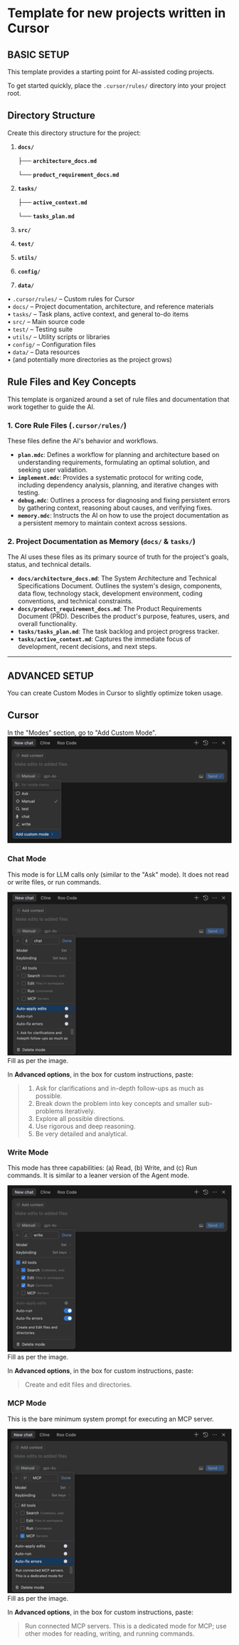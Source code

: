 # Template for new projects written in Cursor

## BASIC SETUP
This template provides a starting point for AI-assisted coding projects. 

To get started quickly, place the `.cursor/rules/` directory into your project root.

## Directory Structure
Create this directory structure for the project:

1. **`docs/`**

    ├── **`architecture_docs.md`**

    └── **`product_requirement_docs.md`**

2. **`tasks/`**

    ├── **`active_context.md`**

    └── **`tasks_plan.md`**
3. **`src/`**
4. **`test/`**
5. **`utils/`**
6. **`config/`**
7. **`data/`**

• <code>.cursor/rules/</code> – Custom rules for Cursor  
• <code>docs/</code> – Project documentation, architecture, and reference materials  
• <code>tasks/</code> – Task plans, active context, and general to-do items  
• <code>src/</code> – Main source code  
• <code>test/</code> – Testing suite  
• <code>utils/</code> – Utility scripts or libraries  
• <code>config/</code> – Configuration files  
• <code>data/</code> – Data resources  
• (and potentially more directories as the project grows)

## Rule Files and Key Concepts

This template is organized around a set of rule files and documentation that work together to guide the AI.

### 1. Core Rule Files (`.cursor/rules/`)
These files define the AI's behavior and workflows.

*   **`plan.mdc`**: Defines a workflow for planning and architecture based on understanding requirements, formulating an optimal solution, and seeking user validation.
*   **`implement.mdc`**: Provides a systematic protocol for writing code, including dependency analysis, planning, and iterative changes with testing.
*   **`debug.mdc`**: Outlines a process for diagnosing and fixing persistent errors by gathering context, reasoning about causes, and verifying fixes.
*   **`memory.mdc`**: Instructs the AI on how to use the project documentation as a persistent memory to maintain context across sessions.

### 2. Project Documentation as Memory (`docs/` & `tasks/`)
The AI uses these files as its primary source of truth for the project's goals, status, and technical details.

*   **`docs/architecture_docs.md`**: The System Architecture and Technical Specifications Document. Outlines the system's design, components, data flow, technology stack, development environment, coding conventions, and technical constraints.
*   **`docs/product_requirement_docs.md`**: The Product Requirements Document (PRD). Describes the product's purpose, features, users, and overall functionality.
*   **`tasks/tasks_plan.md`**: The task backlog and project progress tracker.
*   **`tasks/active_context.md`**: Captures the immediate focus of development, recent decisions, and next steps.

---
## ADVANCED SETUP
You can create Custom Modes in Cursor to slightly optimize token usage.

## Cursor
In the "Modes" section, go to "Add Custom Mode".
![create](resources/images/create_mode.png)

### Chat Mode
This mode is for LLM calls only (similar to the "Ask" mode). It does not read or write files, or run commands.

![chat](resources/images/chat.png)
Fill as per the image.

In **Advanced options**, in the box for custom instructions, paste:

>1. Ask for clarifications and in-depth follow-ups as much as possible.
>2. Break down the problem into key concepts and smaller sub-problems iteratively.
>3. Explore all possible directions.
>4. Use rigorous and deep reasoning.
>5. Be very detailed and analytical.

### Write Mode
This mode has three capabilities: (a) Read, (b) Write, and (c) Run commands. It is similar to a leaner version of the Agent mode.

![chat](resources/images/write.png)
Fill as per the image.

In **Advanced options**, in the box for custom instructions, paste:
>Create and edit files and directories.

### MCP Mode
This is the bare minimum system prompt for executing an MCP server.

![chat](resources/images/mcp.png)
Fill as per the image.

In **Advanced options**, in the box for custom instructions, paste:
>Run connected MCP servers. This is a dedicated mode for MCP; use other modes for reading, writing, and running commands.

